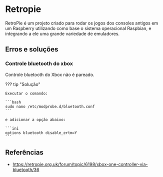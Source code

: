 # Retropie

RetroPie é um projeto criado para rodar os jogos dos consoles antigos em um Raspberry utilizando como base o sistema operacional Raspbian, e integrando a ele uma grande variedade de emuladores.

## Erros e soluções

### Controle bluetooth do xbox

Controle bluetooth do Xbox não é pareado.

??? tip "Solução"

    Executar o comando:

    ```bash
    sudo nano /etc/modprobe.d/bluetooth.conf
    ```

    e adicionar a opção abaixo:

    ```ini
    options bluetooth disable_ertm=Y
    ```

## Referências

- <https://retropie.org.uk/forum/topic/6198/xbox-one-controller-via-bluetooth/36>
